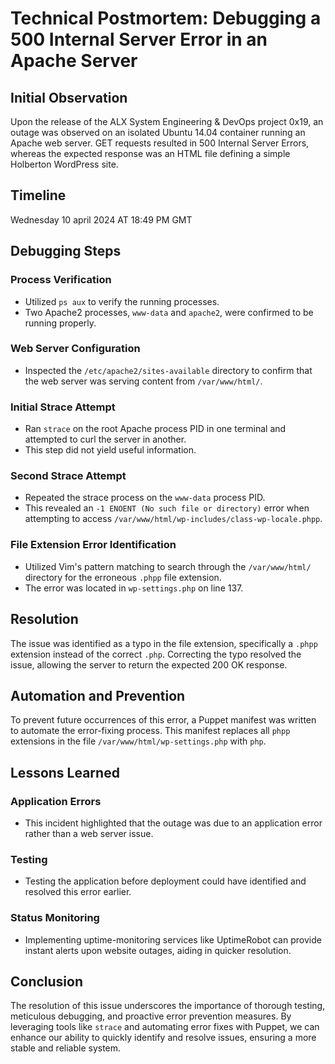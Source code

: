 # Technical Postmortem: Debugging a 500 Internal Server Error in an Apache Server

## Initial Observation
Upon the release of the ALX System Engineering & DevOps project 0x19, an outage was observed on an isolated Ubuntu 14.04 container running an Apache web server. GET requests resulted in 500 Internal Server Errors, whereas the expected response was an HTML file defining a simple Holberton WordPress site.

## Timeline
Wednesday 10 april 2024 AT 18:49 PM GMT

## Debugging Steps

### Process Verification
- Utilized `ps aux` to verify the running processes.
- Two Apache2 processes, `www-data` and `apache2`, were confirmed to be running properly.

### Web Server Configuration
- Inspected the `/etc/apache2/sites-available` directory to confirm that the web server was serving content from `/var/www/html/`.

### Initial Strace Attempt
- Ran `strace` on the root Apache process PID in one terminal and attempted to curl the server in another.
- This step did not yield useful information.

### Second Strace Attempt
- Repeated the strace process on the `www-data` process PID.
- This revealed an `-1 ENOENT (No such file or directory)` error when attempting to access `/var/www/html/wp-includes/class-wp-locale.phpp`.

### File Extension Error Identification
- Utilized Vim's pattern matching to search through the `/var/www/html/` directory for the erroneous `.phpp` file extension.
- The error was located in `wp-settings.php` on line 137.

## Resolution
The issue was identified as a typo in the file extension, specifically a `.phpp` extension instead of the correct `.php`. Correcting the typo resolved the issue, allowing the server to return the expected 200 OK response.

## Automation and Prevention
To prevent future occurrences of this error, a Puppet manifest was written to automate the error-fixing process. This manifest replaces all `phpp` extensions in the file `/var/www/html/wp-settings.php` with `php`.

## Lessons Learned

### Application Errors
- This incident highlighted that the outage was due to an application error rather than a web server issue.

### Testing
- Testing the application before deployment could have identified and resolved this error earlier.

### Status Monitoring
- Implementing uptime-monitoring services like UptimeRobot can provide instant alerts upon website outages, aiding in quicker resolution.

## Conclusion
The resolution of this issue underscores the importance of thorough testing, meticulous debugging, and proactive error prevention measures. By leveraging tools like `strace` and automating error fixes with Puppet, we can enhance our ability to quickly identify and resolve issues, ensuring a more stable and reliable system.

